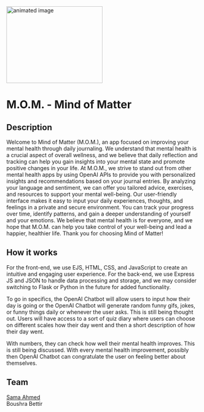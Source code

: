  <img src="https://user-images.githubusercontent.com/116927138/224470763-d70e54a1-3554-4ce5-99d6-80dc8059a10b.gif" alt="animated image" width="250" height="200"> 
 
 # M.O.M. - Mind of Matter

## Description
Welcome to Mind of Matter (M.O.M.), an app focused on improving your mental health through daily journaling. We understand that mental health is a crucial aspect of overall wellness, and we believe that daily reflection and tracking can help you gain insights into your mental state and promote positive changes in your life. At M.O.M., we strive to stand out from other mental health apps by using OpenAI APIs to provide you with personalized insights and recommendations based on your journal entries. By analyzing your language and sentiment, we can offer you tailored advice, exercises, and resources to support your mental well-being. Our user-friendly interface makes it easy to input your daily experiences, thoughts, and feelings in a private and secure environment. You can track your progress over time, identify patterns, and gain a deeper understanding of yourself and your emotions. We believe that mental health is for everyone, and we hope that M.O.M. can help you take control of your well-being and lead a happier, healthier life. Thank you for choosing Mind of Matter!


## How it works
For the front-end, we use EJS, HTML, CSS, and JavaScript to create an intuitive and engaging user experience. For the back-end, we use Express JS and JSON to handle data processing and storage, and we may consider switching to Flask or Python in the future for added functionality.

To go in specifics, the OpenAI Chatbot will allow users to input how their day is going or the OpenAI Chatbot will generate random funny gifs, jokes, or funny things daily or whenever the user asks. This is still being thought out. Users will have access to a sort of quiz diary where users can choose on different scales how their day went and then a short description of how their day went.

With numbers, they can check how well their mental health improves. This is still being discussed. With every mental health improvement, possibly then OpenAI Chatbot can congratulate the user on feeling better about themselves.


## Team
[Sama Ahmed](https://github.com/26samaahmed) <br />
Boushra Bettir
